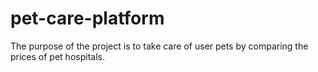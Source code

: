 # pet-care-platform
The purpose of the project is to take care of user pets by comparing the prices of pet hospitals.
